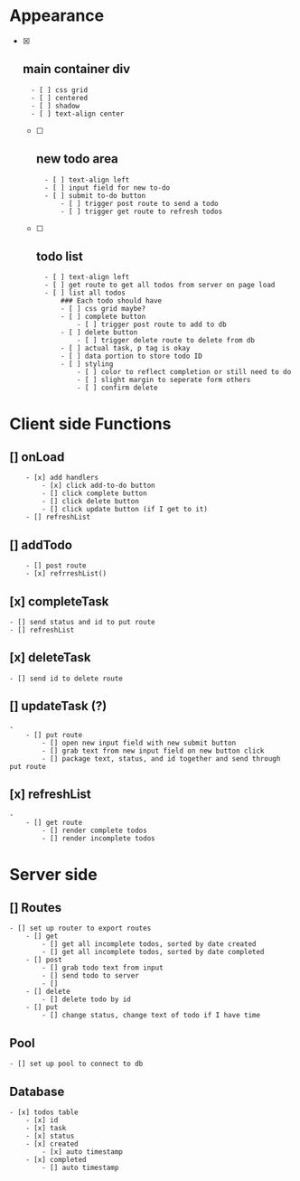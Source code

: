 # Appearance
- [x] main container div
    - 
        - [ ] css grid
        - [ ] centered
        - [ ] shadow
        - [ ] text-align center
    - [ ] new todo area 
        - 
            - [ ] text-align left
            - [ ] input field for new to-do
            - [ ] submit to-do button
                - [ ] trigger post route to send a todo
                - [ ] trigger get route to refresh todos
    - [ ] todo list
        - 
            - [ ] text-align left
            - [ ] get route to get all todos from server on page load
            - [ ] list all todos
                ### Each todo should have
                - [ ] css grid maybe?
                - [ ] complete button
                    - [ ] trigger post route to add to db
                - [ ] delete button 
                    - [ ] trigger delete route to delete from db
                - [ ] actual task, p tag is okay
                - [ ] data portion to store todo ID
                - [ ] styling
                    - [ ] color to reflect completion or still need to do
                    - [ ] slight margin to seperate form others
                    - [ ] confirm delete

# Client side Functions

## [] onLoad
        - [x] add handlers
            - [x] click add-to-do button
            - [] click complete button
            - [] click delete button
            - [] click update button (if I get to it)
        - [] refreshList

## [] addTodo
        - [] post route
        - [x] refrreshList()

## [x] completeTask
    - [] send status and id to put route
    - [] refreshList

## [x] deleteTask
    - [] send id to delete route

## [] updateTask (?)
    - 
        - [] put route
            - [] open new input field with new submit button
            - [] grab text from new input field on new button click
            - [] package text, status, and id together and send through put route
            
## [x] refreshList
    - 
        - [] get route 
            - [] render complete todos
            - [] render incomplete todos


# Server side
## [] Routes
    - [] set up router to export routes
        - [] get
            - [] get all incomplete todos, sorted by date created
            - [] get all incomplete todos, sorted by date completed
        - [] post
            - [] grab todo text from input
            - [] send todo to server
            - [] 
        - [] delete
            - [] delete todo by id
        - [] put
            - [] change status, change text of todo if I have time

## Pool 
    - [] set up pool to connect to db

## Database
    - [x] todos table
        - [x] id
        - [x] task
        - [x] status
        - [x] created
            - [x] auto timestamp
        - [x] completed 
            - [] auto timestamp
